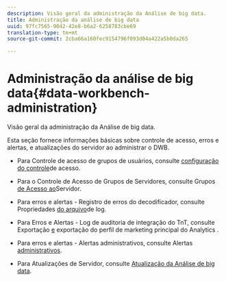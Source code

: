 ```yaml
---
description: Visão geral da administração da Análise de big data.
title: Administração da análise de big data
uuid: 97fc7565-9042-42e8-b6a2-6258783cbe69
translation-type: tm+mt
source-git-commit: 2cba66a160fec9154796f093d04a422a5b0da265

---
```



# Administração da análise de big data{#data-workbench-administration}

Visão geral da administração da Análise de big data.

Esta seção fornece informações básicas sobre controle de acesso, erros e alertas, e atualizações do servidor ao administrar o DWB.

* Para Controle de acesso de grupos de usuários, consulte [configuração do controle](https://docs.adobe.com/content/help/en/data-workbench/using/server-admin-install/admin-dwb-server/access-control/c-config-acs-ctrl.html)de acesso.
* Para o Controle de Acesso de Grupos de Servidores, consulte Grupos [de Acesso ao](https://docs.adobe.com/content/help/en/data-workbench/using/server-admin-install/admin-dwb-server/access-control/c-undst-acc-lvls.html)Servidor.
* Para erros e alertas - Registro de erros do decodificador, consulte Propriedades [do arquivo](https://docs.adobe.com/content/help/en/data-workbench/using/dataset/log-proc-config-file/c-log-sources.html)de log.
* Para Erros e Alertas - Log de auditoria de integração do TnT, consulte Exportação [e](https://docs.adobe.com/help/en/data-workbench/using/client/export-data/dwb-crs-integration.html) exportação do perfil de marketing principal do Analytics [](https://docs.adobe.com/help/en/data-workbench/using/client/export-data/dwb-crs-integration.html).

* Para erros e alertas - Alertas administrativos, consulte Alertas [administrativos](https://docs.adobe.com/content/help/en/data-workbench/using/server-admin-install/config-settings/c-admin-alts-cfg-stgs.html).
* Para Atualizações de Servidor, consulte [Atualização da Análise de big data](https://docs.adobe.com/content/help/en/data-workbench/using/install/upgrade-dwb/c-upgrd-ins.html).

